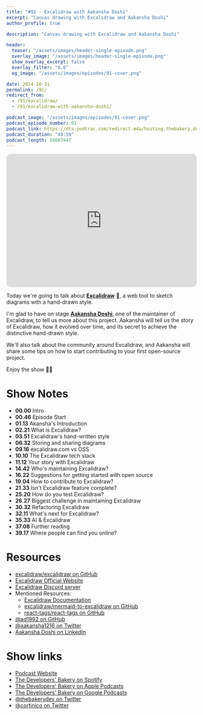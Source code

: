 ```yaml
---
title: "#91 - Excalidraw with Aakansha Doshi"
excerpt: "Canvas drawing with Excalidraw and Aakansha Doshi"
author_profile: true

description: "Canvas drawing with Excalidraw and Aakansha Doshi"

header:
  teaser: "/assets/images/header-single-episode.png"
  overlay_image: "/assets/images/header-single-episode.png"
  show_overlay_excerpt: false
  overlay_filter: "0.6"
  og_image: "/assets/images/episodes/91-cover.png"

date: 2024-10-31
permalink: /91/
redirect_from:
  - /91/excalidraw/
  - /91/excalidraw-with-aakansha-doshi/

podcast_image: "/assets/images/episodes/91-cover.png"
podcast_episode_number: 91
podcast_link: https://dts.podtrac.com/redirect.m4a/hosting.thebakery.dev/91-thedevelopersbakery-excalidraw.m4a
podcast_duration: "40:59"
podcast_length: 16607447
---
```


<iframe style="border-radius:12px" src="https://open.spotify.com/embed/episode/0iORsUEJsfryuw2Qf00pP7?utm_source=generator" width="100%" height="352" frameBorder="0" allowfullscreen="" allow="autoplay; clipboard-write; encrypted-media; fullscreen; picture-in-picture" loading="lazy"></iframe>

Today we're going to talk about [**Excalidraw**](https://excalidraw.com/) 🎨, a web tool to sketch diagrams with a hand-drawn style.

I'm glad to have on stage [**Aakansha Doshi**](https://twitter.com/aakansha1216), one of the maintainer of Excalidraw, to tell us more about this project.
Aakansha will tell us the story of Excalidraw, how it evolved over time, and its secret to achieve the distinctive hand-drawn style.

We'll also talk about the community around Excalidraw, and Aakansha will share some tips on how to start contributing to your first open-source project.

Enjoy the show 👨‍🍳

# Show Notes

- **00.00** Intro
- **00.46** Episode Start
- **01.13** Akansha's Introduction
- **02.21** What is Excalidraw?
- **03.51** Excalidraw's hand-written style
- **06.32** Storing and sharing diagrams
- **09.16** excalidraw.com vs OSS
- **10.10** The Excalidraw tech stack
- **11.12** Your story with Excalidraw
- **14.42** Who's maintaining Excalidraw?
- **16.22** Suggestions for getting started with open source
- **19.04** How to contribute to Excalidraw?
- **21.33** Isn't Excalidraw feature complete?
- **25.20** How do you test Excalidraw?
- **26.27** Biggest challenge in maintaining Excalidraw
- **30.32** Refactoring Excalidraw
- **32.11** What's next for Excalidraw?
- **35.33** AI & Excalidraw
- **37.08** Further reading
- **39.17** Where people can find you online?

# Resources

- <i class="fab fa-github"></i> [excalidraw/excalidraw on GitHub](https://github.com/excalidraw/excalidraw)
- <i class="fas fa-link"></i> [Excalidraw Official Website](https://excalidraw.com/)
- <i class="fab fa-discord"></i> [Excalidraw Discord server](https://discord.gg/UexuTaE)
- Mentioned Resources:
  - <i class="fas fa-link"></i> [Excalidraw Documentation](https://docs.excalidraw.com/)
  - <i class="fab fa-github"></i> [excalidraw/mermaid-to-excalidraw on GitHub](https://github.com/excalidraw/mermaid-to-excalidraw)
  - <i class="fab fa-github"></i> [react-tags/react-tags on GitHub](https://github.com/react-tags/react-tags)
- <i class="fab fa-github"></i> [@ad1992 on GitHub](https://github.com/ad1992)
- <i class="fab fa-twitter"></i> [@aakansha1216 on Twitter](https://twitter.com/aakansha1216)
- <i class="fab fa-linkedin"></i> [Aakansha Doshi on LinkedIn](https://www.linkedin.com/in/aa1992/)

# Show links

- <i class="fas fa-link"></i> [Podcast Website](https://thebakery.dev)
- <i class="fab fa-spotify"></i> [The Developers' Bakery on Spotify](https://open.spotify.com/show/4jV6Yoz7D38sZJlYMzJm3k?si=AL3ske_0R_CKlEScMhYhug)
- <i class="fas fa-podcast"></i> [The Developers' Bakery on Apple Podcasts](https://podcasts.apple.com/us/podcast/the-developers-bakery/id1542849034)
- <i class="fab fa-google-play"></i> [The Developers' Bakery on Google Podcasts](https://podcasts.google.com/feed/aHR0cHM6Ly90aGViYWtlcnkuZGV2L3BvZGNhc3QueG1s)
- <i class="fab fa-twitter"></i> [@thebakerydev on Twitter](https://twitter.com/thebakerydev)
- <i class="fab fa-twitter"></i> [@cortinico on Twitter](https://twitter.com/cortinico)
